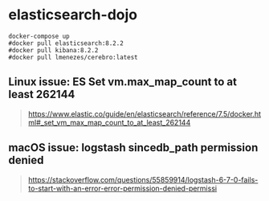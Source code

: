 # elasticsearch-dojo #

````
docker-compose up
#docker pull elasticsearch:8.2.2
#docker pull kibana:8.2.2
#docker pull lmenezes/cerebro:latest
````

## Linux issue: ES Set vm.max_map_count to at least 262144 ##

> https://www.elastic.co/guide/en/elasticsearch/reference/7.5/docker.html#_set_vm_max_map_count_to_at_least_262144

## macOS issue: logstash sincedb_path permission denied ##

> https://stackoverflow.com/questions/55859914/logstash-6-7-0-fails-to-start-with-an-error-error-permission-denied-permissi